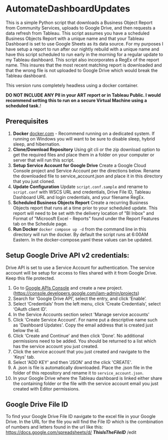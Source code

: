 # AutomateDashboardUpdates

This is a simple Python script that downloads a Business Object Report from Community Services, uploads to Google Drive, and then requests a data refresh from Tableau. This script assumes you have a scheduled Business Objects Report with a unique name and that your Tableau Dashboard is set to use Google Sheets as its data source. For my purposes I have setup a report to run after our nightly rebuild with a unique name and have this script scheduled to run early in the morning for a regular update to my Tableau dashboard. This script also incorporates a RegEx of the report name. This insures that the most recent matching report is downloaded and that the wrong file is not uploaded to Google Drive which would break the Tableau dashboard.

This version runs completely headless using a docker container.

**DO NOT INCLUDE ANY PII in your ART report or in Tableau Public. I would recommend setting this to run on a secure Virtual Machine using a scheduled task.**!

## Prerequisites

1. **Docker** [docker.com](https://www.docker.com/) - Recommend running on a dedicated system. If running on Windows you will want to be sure to disable sleep, hybrid sleep, and hibernation.
2. **Clone/Download Repository** Using git cli or the zip download option to get the required files and place them in a folder on your computer or server that will run this script.
3. **Setup Service Account for Google Drive** Create a Google Cloud Console project and Service Account per the directions below. Rename the downloaded file to service_account.json and place it in this directory that you just cloned.
4. **Update Configuration** Update `script.conf.sample` and rename to `script.conf` with WSCS URL and credentials, Drive File ID, Tableau Dashboard URL and login credentials, and your filename RegEx.
5. **Scheduled Business Objects Report** Create a recurring Business Objects report that runs at a time prior to your scheduled update.  This report will need to be set with the delivery location of "BI Inbox" and Format of "Microosft Excel - Reports" found under the Report Features tab on the Schedule page. 
6. **Run Docker** `docker compose up -d` from the command line in this directory will run the docker. By default the script runs at 6:00AM Eastern. In the docker-compose.yaml these values can be updated.

## Setup Google Drive API v2 credentials:

Drive API is set to use a Service Account for authentication. The service account will be setup for access to files shared with it from Google Drive. Keep this file protected.

1. Go to [Google APIs Console](https://console.developers.google.com/iam-admin/projects) and create a new project. (https://console.developers.google.com/iam-admin/projects)
2. Search for ‘Google Drive API’, select the entry, and click ‘Enable’.
3. Select ‘Credentials’ from the left menu, click ‘Create Credentials’, select ‘OAuth client ID’.
4. In the Service Accounts section select 'Manage service accounts'
5. Click 'Create Service Account'. For name put a descriptive name such as 'Dashboard Updates'. Copy the email address that is created just below the id.
6. Click 'Create and Continue' and then click 'Done'. No additional permissions need to be added. You should be returned to a list which has the service account you just created.
7. Click the service account that you just created and navigate to the 'Keys' tab.
8. Select 'ADD KEY' and then 'JSON' and the click 'CREATE'.
9. A .json is file is automatically downloaded. Place the .json file in the folder of this repository and rename it to `service_account.json`.
10. In your Google Drive where the Tableau dashboard is linked either share the containing folder or the file with the service account email you just created with Editor permissions.

## Google Drive File ID

To find your Google Drive File ID navigate to the excel file in your Google Drive. In the URL for the file you will find the File ID which is the combination of numbers and letters found in the url like this: https://docs.google.com/spreadsheets/d/ **_ThisIsTheFileID_** /edit
